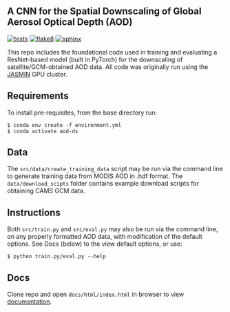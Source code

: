 ## A CNN for the Spatial Downscaling of Global Aerosol Optical Depth (AOD)
[![tests](https://github.com/ese-msc-2022/irp-jm4622/actions/workflows/tests.yml/badge.svg)](https://github.com/ese-msc-2022/irp-jm4622/actions/workflows/tests.yml)
[![flake8](https://github.com/ese-msc-2022/irp-jm4622/actions/workflows/flake8.yml/badge.svg)](https://github.com/ese-msc-2022/irp-jm4622/actions/workflows/flake8.yml)
[![sphinx](https://github.com/ese-msc-2022/irp-jm4622/actions/workflows/sphinx.yml/badge.svg)](https://github.com/ese-msc-2022/irp-jm4622/actions/workflows/sphinx.yml)

This repo includes the foundational code used in training and evaluating a ResNet-based model (built in PyTorch) for the downscaling of satellite/GCM-obtained AOD data. All code was originally run using the [JASMIN](https://jasmin.ac.uk) GPU cluster.

Requirements
------------

To install pre-requisites, from the base directory run:
```  
$ conda env create -f environment.yml
$ conda activate aod-ds
```  

Data
-------------

The `src/data/create_training_data` script may be run via the command line to generate training data from MODIS AOD in .hdf format. The `data/download_scipts` folder contains example download scripts for obtaining CAMS GCM data. 

Instructions 
-------------

Both `src/train.py` and `src/eval.py` may also be run via the command line, on any properly formatted AOD data, with modification of the default options. See Docs (below) to the view default options, or use:

```  
$ python train.py/eval.py --help
```  

Docs
-------------

Clone repo and open `docs/html/index.html` in browser to view [documentation](https://github.com/ese-msc-2022/irp-jm4622/blob/main/docs/html/index.html).